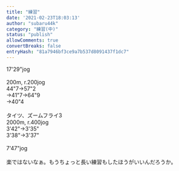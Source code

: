 ```yaml
---
title: "練習"
date: '2021-02-23T18:03:13'
author: "subaru44k"
category: "練習(中)"
status: "publish"
allowComments: true
convertBreaks: false
entryHash: "81a7946bf3ce9a7b537d8091437f1dc7"
---
```

17'29"jog<br>
<br>
200m, r.200jog<br>
44"7→57"2<br>
→41"7→64"9<br>
→40"4<br>
<br>
タイツ、ズームフライ3<br>
2000m, r.400jog<br>
3'42"→3'35"<br>
3'38"→3'37"<br>
<br>
7'47"jog<br>
<br>
楽ではないなぁ。もうちょっと長い練習もしたほうがいいんだろうか。
